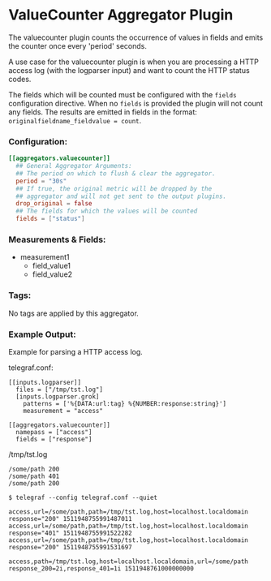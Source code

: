 # ValueCounter Aggregator Plugin

The valuecounter plugin counts the occurrence of values in fields and emits the
counter once every 'period' seconds.

A use case for the valuecounter plugin is when you are processing a HTTP access
log (with the logparser input) and want to count the HTTP status codes.

The fields which will be counted must be configured with the `fields`
configuration directive. When no `fields` is provided the plugin will not count
any fields. The results are emitted in fields in the format:
`originalfieldname_fieldvalue = count`.

### Configuration:

```toml
[[aggregators.valuecounter]]
  ## General Aggregator Arguments:
  ## The period on which to flush & clear the aggregator.
  period = "30s"
  ## If true, the original metric will be dropped by the
  ## aggregator and will not get sent to the output plugins.
  drop_original = false
  ## The fields for which the values will be counted
  fields = ["status"]
```

### Measurements & Fields:

- measurement1
    - field_value1
    - field_value2

### Tags:

No tags are applied by this aggregator.

### Example Output:

Example for parsing a HTTP access log.

telegraf.conf:
```
[[inputs.logparser]]
  files = ["/tmp/tst.log"]
  [inputs.logparser.grok]
    patterns = ['%{DATA:url:tag} %{NUMBER:response:string}']
    measurement = "access"

[[aggregators.valuecounter]]
  namepass = ["access"]
  fields = ["response"]
```

/tmp/tst.log
```
/some/path 200
/some/path 401
/some/path 200
```

```
$ telegraf --config telegraf.conf --quiet

access,url=/some/path,path=/tmp/tst.log,host=localhost.localdomain response="200" 1511948755991487011
access,url=/some/path,path=/tmp/tst.log,host=localhost.localdomain response="401" 1511948755991522282
access,url=/some/path,path=/tmp/tst.log,host=localhost.localdomain response="200" 1511948755991531697

access,path=/tmp/tst.log,host=localhost.localdomain,url=/some/path response_200=2i,response_401=1i 1511948761000000000
```
